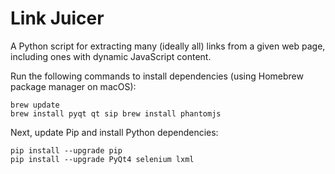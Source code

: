 # Link Juicer

A Python script for extracting many (ideally all) links from a given web page, including ones with dynamic JavaScript content.

Run the following commands to install dependencies (using Homebrew package manager on macOS):

    brew update
    brew install pyqt qt sip brew install phantomjs

Next, update Pip and install Python dependencies:

    pip install --upgrade pip
    pip install --upgrade PyQt4 selenium lxml

